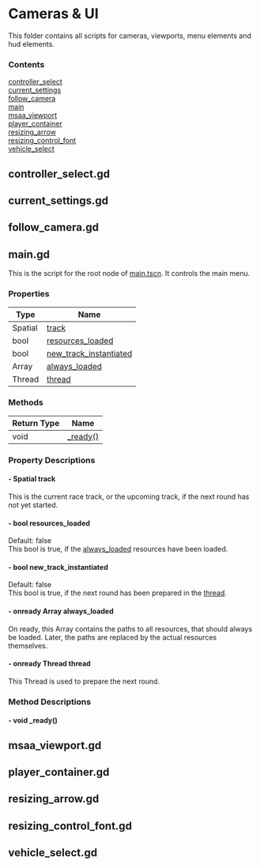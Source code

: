 # Cameras & UI
This folder contains all scripts for cameras, viewports, menu elements and hud elements.

### Contents
[controller_select](#controller_selectgd)<br>
[current_settings](#current_settingsgd)<br>
[follow_camera](#follow_cameragd)<br>
[main](#maingd)<br>
[msaa_viewport](#msaa_viewportgd)<br>
[player_container](#player_containergd)<br>
[resizing_arrow](#resizing_arrowgd)<br>
[resizing_control_font](#resizing_control_fontgd)<br>
[vehicle_select](#vehicle_selectgd)<br>

## controller_select.gd

## current_settings.gd

## follow_camera.gd

## main.gd
This is the script for the root node of [main.tscn](/base_game/scenes/cameras_&_ui/main.tscn). It controls the main menu.

### Properties
| Type | Name |
|---|---|
| Spatial | [track](#--spatial-track) |
| bool | [resources_loaded](#--bool-resources_loaded) |
| bool | [new_track_instantiated](#--bool-new_track_instantiated) |
| Array | [always_loaded](#--onready-array-always_loaded) |
| Thread | [thread](#--onready-thread-thread) |

### Methods
| Return Type | Name |
|---|---|
| void | [_ready()](#--void-_ready) |

### Property Descriptions
#### - Spatial track
This is the current race track, or the upcoming track, if the next round has not yet started.

#### - bool resources_loaded
Default: false<br>
This bool is true, if the [always_loaded](#--onready-array-always_loaded) resources have been loaded.

#### - bool new_track_instantiated
Default: false<br>
This bool is true, if the next round has been prepared in the [thread](#--onready-thread-thread).

#### - onready Array always_loaded
On ready, this Array contains the paths to all resources, that should always be loaded. Later, the paths are replaced by the actual resources themselves.

#### - onready Thread thread
This Thread is used to prepare the next round.

### Method Descriptions
#### - void _ready()

## msaa_viewport.gd

## player_container.gd

## resizing_arrow.gd

## resizing_control_font.gd

## vehicle_select.gd
